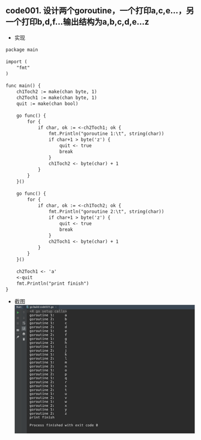 ## code001. 设计两个goroutine，一个打印a,c,e...，另一个打印b,d,f...输出结构为a,b,c,d,e...z
- 实现
```
package main

import (
	"fmt"
)

func main() {
	ch1Toch2 := make(chan byte, 1)
	ch2Toch1 := make(chan byte, 1)
	quit := make(chan bool)

	go func() {
		for {
			if char, ok := <-ch2Toch1; ok {
				fmt.Println("goroutine 1:\t", string(char))
				if char+1 > byte('z') {
					quit <- true
					break
				}
				ch1Toch2 <- byte(char) + 1
			}
		}
	}()

	go func() {
		for {
			if char, ok := <-ch1Toch2; ok {
				fmt.Println("goroutine 2:\t", string(char))
				if char+1 > byte('z') {
					quit <- true
					break
				}
				ch2Toch1 <- byte(char) + 1
			}
		}
	}()

	ch2Toch1 <- 'a'
	<-quit
	fmt.Println("print finish")
}

```
- 截图
![code001](../img/code001.png)
